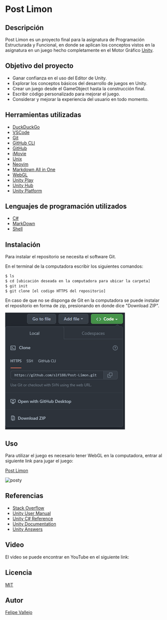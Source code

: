 # Post Limon
## Descripción
Post Limon es un proyecto final para la asignatura de Programación Estructurada y Funcional, en donde se aplican los conceptos vistos en la asignatura en un juego hecho completamente en el Motor Gráfico [Unity](https://unity.com/).

## Objetivo del proyecto
- Ganar confianza en el uso del Editor de Unity.
- Explorar los conceptos básicos del desarrollo de juegos en Unity.
- Crear un juego desde el GameObject hasta la construcción final.
- Escribir código personalizado para mejorar el juego.
- Considerar y mejorar la experiencia del usuario en todo momento.

## Herramientas utilizadas
- [DuckDuckGo](https://duckduckgo.com/)
- [VSCode](https://code.visualstudio.com/)
- [Git](https://git-scm.com/)
- [GitHub CLI](https://cli.github.com/)
- [GitHub](https://github.com/)
- [iMovie](https://www.apple.com/imovie/)
- [Unix](https://en.wikipedia.org/wiki/Unix)
- [Neovim](https://neovim.io/)
- [Markdown All in One](https://markdown-all-in-one.github.io/docs/guide/#features)
- [WebGL](https://get.webgl.org/)
- [Unity Play](https://play.unity.com/)
- [Unity Hub](https://unity.com/unity-hub)
- [Unity Platform](https://unity.com/products/unity-platform)
## Lenguajes de programación utilizados
- [C#](https://docs.microsoft.com/en-us/dotnet/csharp/)
- [MarkDown](https://www.markdownguide.org/)
- [Shell](https://en.wikipedia.org/wiki/Shell_script)
## Instalación
Para instalar el repositorio se necesita el software Git.

En el terminal de la computadora escribir los siguientes comandos:

```zh
$ ls
$ cd [ubicación deseada en la computadora para ubicar la carpeta]
$ git init
$ git clone [el codigo HTTPS del repositorio]
```
En caso de que no se disponga de Git en la computadora se puede instalar el repositorio en forma de zip, presionando en donde dice "Download ZIP".

![clonar](image.png)

## Uso
Para utilizar el juego es necesario tener WebGL en la computadora, entrar al siguiente link para jugar el juego:

[Post Limon](https://play.unity.com/p/webgl-605/edit)

![posty](posty.gif)

## Referencias
- [Stack Overflow](https://stackoverflow.com/)
- [Unity User Manual](https://docs.unity3d.com/Manual/index.html)
- [Unity C# Reference](https://github.com/Unity-Technologies/UnityCsReference)
- [Unity Documentation](https://docs.unity.com/)
- [Unity Answers](https://answers.unity.com/index.html)
## Video
El video se puede encontrar en YouTube en el siguiente link:
## Licencia
[MIT](https://choosealicense.com/licenses/mit/)

## Autor
[Felipe Vallejo](https://www.linkedin.com/in/felipe-vallejo-200188/)

